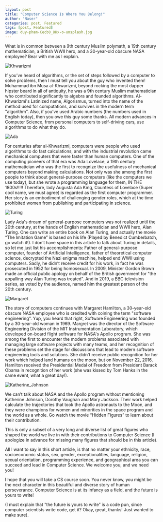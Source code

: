 ```yaml
---
layout: post
title: "Computer Science Is Where You Belong!"
author: "Naser"
categories: post, Featured
tags: [post, Featured]
image: duy-pham-Cecb0_8Hx-o-unsplash.jpg
---
```



What is in common between a 9th century Muslim polymath, a 19th century mathematician, a British WWII hero, and a 30-year-old obscure NASA employee? Bear with me as I explain.

 ![Khwarizmi]({{site.baseurl}}/assets/img/Khwarizmi.png)
 
If you’ve heard of algorithms, or the set of steps followed by a computer to solve problems, then I must tell you about the guy who invented them!  Muhammad ibn Musa al-Khwarizmi, beyond rocking the most dapper hipster beard in all of antiquity, he was a 9th century Muslim mathematician who contributed significantly to algebra and founded algorithms. Al-Khwarizmi's Latinized name, Algorismus, turned into the name of the method used for computations, and survives in the modern term "algorithm".  Also, if you’ve used Arabic numbers (the numbers used in English today), then you owe this guy some thanks.  All modern advances in Computer Science, from personal computers to self-driving cars, use algorithms to do what they do.

 ![Ada]({{site.baseurl}}/assets/img/Ada_Lovelace_portrait.jpg)

For centuries after al-Khwarizmi, computers were people who used algorithms to do fast calculations, and with the industrial revolution came mechanical computers that were faster than human computers.  One of the computing pioneers of that era was Ada Lovelace, a 19th century mathematician who was the first to recognize the usefulness of mechanical computers beyond making calculations.  Not only was she among the first people to think about general-purpose computers (like the computers we use today), but she wrote a programming language for them, IN THE 1800s!!!!!  Therefore, lady Augusta Ada King, Countess of Lovelace (Super cool name, we must agree) is regarded as the first computer programmer.  Her story is an embodiment of challenging gender roles, which at the time prohibited women from publishing and participating in science.

 ![Turing]({{site.baseurl}}/assets/img/Alan_Turing.jpg)
 
Lady Ada's dream of general-purpose computers was not realized until the 20th century, at the hands of English mathematician and WWII hero, Alan Turing.  One can write an entire book on Alan Turing, and actually the movie “The Imitation Game” is based on his life (Played by Benedict Cumberbatch, go watch it!).  I don’t have space in this article to talk about Turing in details, so let me just list his accomplishments: Father of general-purpose computer, founder of Artificial Intelligence, father of theoretical computer science, decrypted the Nazi enigma machine, helped end WWII using computers.  Sadly, he didn’t receive credit for his work, in fact he was prosecuted in 1952 for being homosexual.  In 2009, Minister Gordon Brown made an official public apology on behalf of the British government for "the appalling way Alan Turing was treated". And in 2019, a BBC television series, as voted by the audience, named him the greatest person of the 20th century.
   
![Margaret]({{site.baseurl}}/assets/img/Margret2.png)
   
The story of computers continues with Margaret Hamilton, a 30-year-old obscure NASA employee who is credited with coining the term "software engineering".  Yup, you heard that right, Software Engineering was founded by a 30-year-old woman in 1969.  Margret was the director of the Software Engineering Division of the MIT Instrumentation Laboratory, which developed on-board flight software for NASA's Apollo program.  She was among the first to encounter the modern problems associated with managing large software projects with many teams, and her recognition of these problems set the stage for discussions that lead to modern software engineering tools and solutions.  She didn’t receive public recognition for her work which helped land humans on the moon, but on November 22, 2016, Hamilton received the Presidential Medal of Freedom from President Barack Obama in recognition of her work (she was kissed by Tom Hanks in the same event, what a great day!).  
 
![Katherine_Johnson]({{site.baseurl}}/assets/img/Katherine-Johnson-Dorothy-Vaughan-and-Mary-Jackson-nasa.jpg)
 
We can’t talk about NASA and the Apollo program without mentioning Katherine Johnson, Dorothy Vaughan and Mary Jackson.  Their work helped calculate the trajectories that took the Apollo astronauts to the Moon, and they were champions for women and minorities in the space program and the world as a whole.  Go watch the movie “Hidden Figures” to learn about their contribution.

This is only a subset of a very long and diverse list of great figures who shaped the world we live in with their contributions to Computer Science (I apologize in advance for missing many figures that should be in this article). 

All I want to say in this short article, is that no matter your ethnicity, race, socioeconomic status, sex, gender, exceptionalities, language, religion, sexual orientation, programming experience, and geographical area you can succeed and lead in Computer Science.  We welcome you, and we need you!

I hope that you will take a CS course soon.  You never know, you might be the next character in this beautiful and diverse story of human perseverance.   Computer Science is at its infancy as a field, and the future is yours to write! 

(I must explain that “the future is yours to write” is a code pun, since computer scientists write code, get it? Okay, great, thanks!  Just wanted to make sure).
